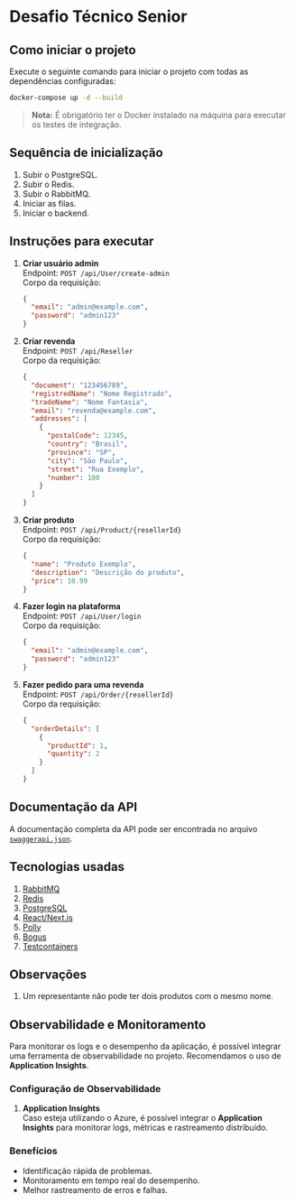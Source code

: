 # Desafio Técnico Senior

## Como iniciar o projeto

Execute o seguinte comando para iniciar o projeto com todas as dependências configuradas:

```bash
docker-compose up -d --build
```

> **Nota:** É obrigatório ter o Docker instalado na máquina para executar os testes de integração.

## Sequência de inicialização

1. Subir o PostgreSQL.
2. Subir o Redis.
3. Subir o RabbitMQ.
4. Iniciar as filas.
5. Iniciar o backend.

## Instruções para executar

1. **Criar usuário admin**  
   Endpoint: `POST /api/User/create-admin`  
   Corpo da requisição:
   ```json
   {
     "email": "admin@example.com",
     "password": "admin123"
   }
   ```

2. **Criar revenda**  
   Endpoint: `POST /api/Reseller`  
   Corpo da requisição:
   ```json
   {
     "document": "123456789",
     "registredName": "Nome Registrado",
     "tradeName": "Nome Fantasia",
     "email": "revenda@example.com",
     "addresses": [
       {
         "postalCode": 12345,
         "country": "Brasil",
         "province": "SP",
         "city": "São Paulo",
         "street": "Rua Exemplo",
         "number": 100
       }
     ]
   }
   ```

3. **Criar produto**  
   Endpoint: `POST /api/Product/{resellerId}`  
   Corpo da requisição:
   ```json
   {
     "name": "Produto Exemplo",
     "description": "Descrição do produto",
     "price": 10.99
   }
   ```

4. **Fazer login na plataforma**  
   Endpoint: `POST /api/User/login`  
   Corpo da requisição:
   ```json
   {
     "email": "admin@example.com",
     "password": "admin123"
   }
   ```

5. **Fazer pedido para uma revenda**  
   Endpoint: `POST /api/Order/{resellerId}`  
   Corpo da requisição:
   ```json
   {
     "orderDetails": [
       {
         "productId": 1,
         "quantity": 2
       }
     ]
   }
   ```

## Documentação da API

A documentação completa da API pode ser encontrada no arquivo [`swaggerapi.json`](./swaggerapi.json).

## Tecnologias usadas

1. [RabbitMQ](https://www.rabbitmq.com/)  
2. [Redis](https://redis.io/)  
3. [PostgreSQL](https://www.postgresql.org/)  
4. [React/Next.js](https://nextjs.org/)  
5. [Polly](https://github.com/App-vNext/Polly)  
6. [Bogus](https://github.com/bchavez/Bogus)  
7. [Testcontainers](https://www.testcontainers.org/)  

## Observações

1. Um representante não pode ter dois produtos com o mesmo nome.

## Observabilidade e Monitoramento

Para monitorar os logs e o desempenho da aplicação, é possível integrar uma ferramenta de observabilidade no projeto. Recomendamos o uso de **Application Insights**.

### Configuração de Observabilidade

1. **Application Insights**  
   Caso esteja utilizando o Azure, é possível integrar o **Application Insights** para monitorar logs, métricas e rastreamento distribuído.

### Benefícios

- Identificação rápida de problemas.
- Monitoramento em tempo real do desempenho.
- Melhor rastreamento de erros e falhas.